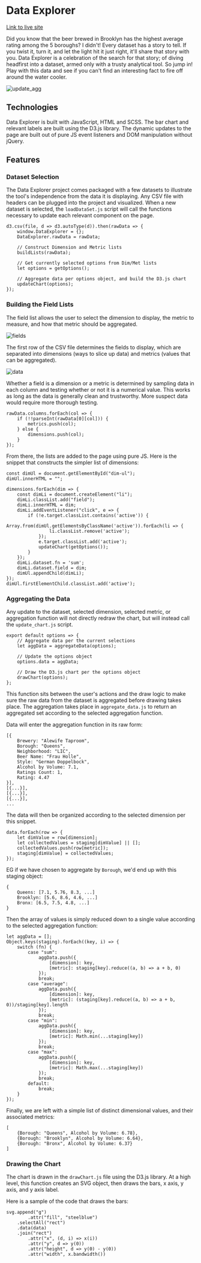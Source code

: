 # Data Explorer

[Link to live site](https://saaaaaage.github.io/data-explorer/)

Did you know that the beer brewed in Brooklyn has the highest average rating among the 5 boroughs? I didn't! Every dataset has a story to tell. If you twist it, turn it, and let the light hit it just right, it'll share that story with you. Data Explorer is a celebration of the search for that story; of diving headfirst into a dataset, armed only with a trusty analytical tool. So jump in! Play with this data and see if you can't find an interesting fact to fire off around the water cooler.

![update_agg](docs/images/update_agg.gif)

## Technologies

Data Explorer is built with JavaScript, HTML and SCSS.  The bar chart and relevant labels are built using the D3.js library.  The dynamic updates to the page are built out of pure JS event listeners and DOM manipulation without jQuery.

## Features

### Dataset Selection

The Data Explorer project comes packaged with a few datasets to illustrate the tool's independence from the data it is displaying.  Any CSV file with headers can be plugged into the project and visualized.  When a new dataset is selected, the `loadDataSet.js` script will call the functions necessary to update each relevant component on the page.

```
d3.csv(file, d => d3.autoType(d)).then(rawData => {
    window.DataExplorer = {};
    DataExplorer.rawData = rawData;

    // Construct Dimension and Metric lists
    buildLists(rawData);

    // Get currently selected options from Dim/Met lists
    let options = getOptions();

    // Aggregate data per options object, and build the D3.js chart
    updateChart(options);
});
```

### Building the Field Lists

The field list allows the user to select the dimension to display, the metric to measure, and how that metric should be aggregated.

![fields](docs/images/fields.png)

The first row of the CSV file determines the fields to display, which are separated into dimensions (ways to slice up data) and metrics (values that can be aggregated).

![data](docs/images/raw_csv.png)

Whether a field is a dimension or a metric is determined by sampling data in each column and testing whether or not it is a numerical value.  This works as long as the data is generally clean and trustworthy.  More suspect data would require more thorough testing.
```
rawData.columns.forEach(col => {
    if (!!parseInt(rawData[0][col])) {
        metrics.push(col);
    } else {
        dimensions.push(col);
    }
});
```

From there, the lists are added to the page using pure JS.  Here is the snippet that constructs the simpler list of dimensions:

```
const dimUl = document.getElementById("dim-ul");
dimUl.innerHTML = "";

dimensions.forEach(dim => {
    const dimLi = document.createElement("li");
    dimLi.classList.add("field");
    dimLi.innerHTML = dim;
    dimLi.addEventListener("click", e => {
        if (!e.target.classList.contains('active')) {
            Array.from(dimUl.getElementsByClassName('active')).forEach(li => {
                li.classList.remove('active');
            });
            e.target.classList.add('active');
            updateChart(getOptions());
        }
    });
    dimLi.dataset.fn = 'sum';
    dimLi.dataset.field = dim;
    dimUl.appendChild(dimLi);
});
dimUl.firstElementChild.classList.add('active');
```


### Aggregating the Data

Any update to the dataset, selected dimension, selected metric, or aggregation function will not directly redraw the chart, but will instead call the `update_chart.js` script.

```
export default options => {
    // Aggregate data per the current selections
    let aggData = aggregateData(options);
    
    // Update the options object
    options.data = aggData;
    
    // Draw the D3.js chart per the options object
    drawChart(options);
};
```

This function sits between the user's actions and the draw logic to make sure the raw data from the dataset is aggregated before drawing takes place.  The aggregation takes place in `aggregate_data.js` to return an aggregated set according to the selected aggregation function.

Data will enter the aggregation function in its raw form:
```
[{
    Brewery: "Alewife Taproom",
    Borough: "Queens",
    Neighborhood: "LIC",
    Beer Name: "Frau Holle",
    Style: "German Doppelbock",
    Alcohol by Volume: 7.1,
    Ratings Count: 1,
    Rating: 4.47
}],
[{...}],
[{...}],
[{...}],
...
```

The data will then be organized according to the selected dimension per this snippet.

```
data.forEach(row => {
    let dimValue = row[dimension];
    let collectedValues = staging[dimValue] || [];
    collectedValues.push(row[metric]);
    staging[dimValue] = collectedValues;
});
```

EG if we have chosen to aggregate by `Borough`, we'd end up with this staging object:

```
{
    Queens: [7.1, 5.76, 8.3, ...]
    Brooklyn: [5.6, 8.6, 4.6, ...]
    Bronx: [6.5, 7.5, 4.8, ...]
}
```

Then the array of values is simply reduced down to a single value according to the selected aggregation function:
```
let aggData = [];
Object.keys(staging).forEach((key, i) => {
    switch (fn) {
        case "sum":
            aggData.push({
                [dimension]: key,
                [metric]: staging[key].reduce((a, b) => a + b, 0)
            });
            break;
        case "average":
            aggData.push({
                [dimension]: key,
                [metric]: (staging[key].reduce((a, b) => a + b, 0))/staging[key].length
            });
            break;
        case "min":
            aggData.push({
                [dimension]: key,
                [metric]: Math.min(...staging[key])
            });
            break;
        case "max":
            aggData.push({
                [dimension]: key,
                [metric]: Math.max(...staging[key])
            });
            break;
        default:
            break;
    }
});
```

Finally, we are left with a simple list of distinct dimensional values, and their associated metrics:
```
[
    {Borough: "Queens", Alcohol by Volume: 6.78},
    {Borough: "Brooklyn", Alcohol by Volume: 6.64},
    {Borough: "Bronx", Alcohol by Volume: 6.37}
]
```

### Drawing the Chart

The chart is drawn in the `drawChart.js` file using the D3.js library.  At a high level, this function creates an SVG object, then draws the bars, x axis, y axis, and y axis label.

Here is a sample of the code that draws the bars:

```
svg.append("g")
        .attr("fill", "steelblue")
    .selectAll("rect")
    .data(data)
    .join("rect")
        .attr("x", (d, i) => x(i))
        .attr("y", d => y(0))
        .attr("height", d => y(0) - y(0))
        .attr("width", x.bandwidth())
```